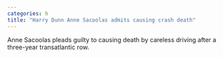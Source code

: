 ```yaml
---
categories: h
title: "Harry Dunn Anne Sacoolas admits causing crash death"
---
```

Anne Sacoolas pleads guilty to causing death by careless driving after a three-year transatlantic row.